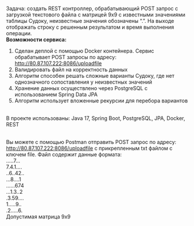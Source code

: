 Задача: создать REST контроллер, обрабатывающий POST запрос с загрузкой текстового файла с матрицей 9х9 с известными значениями таблицы Судоку, неизвестные значения обозначены “.”. На выходе отображать строку с решенным результатом и время выполнения операции.<br/>
<b>Возможности сервиса:</b><br/>
1. Сделан деплой с помощью Docker контейнера. Сервис обрабатывает POST запросы по адресу: http://80.87.107.222:8086/uploadfile<br/>
2. Валидировать файл на корректность данных<br/>
3. Алгоритм способен решать сложные варианты Судоку, где нет однозначного сопоставления у неизвестных значений<br/>
4. Хранение данных осуществлено через PostgreSQL с использованием Spring Data JPA<br/>
5. Алгоритм использует вложенные рекурсии для перебора вариантов<br/><br/>

В проекте использованы: Java 17, Spring Boot, PostgreSQL, JPA, Docker, REST<br><br>

Вы можете с помощью Postman отправить POST запрос по адресу: http://80.87.107.222:8086/uploadfile с прикрепленным txt файлом с ключем file. Файл содержит данные формата:<br>
﻿.....7...<br>
7.4.1....<br>
..6..42..<br>
...8....1<br>
......674<br>
...1.3..2<br>
.3.59....<br>
1.....9..<br>
.2.....6.<br>
Допустимая матрица 9х9
